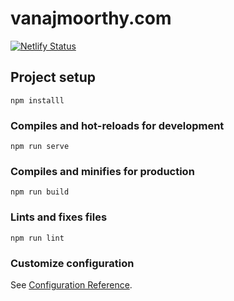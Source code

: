 # vanajmoorthy.com

[![Netlify Status](https://api.netlify.com/api/v1/badges/2d685f49-9e85-4888-93c1-c2f7ca25d9d5/deploy-status)](https://app.netlify.com/sites/vanajmoorthy/deploys)

## Project setup
```
npm installl
```

### Compiles and hot-reloads for development
```
npm run serve
```

### Compiles and minifies for production
```
npm run build
```

### Lints and fixes files
```
npm run lint
```

### Customize configuration
See [Configuration Reference](https://cli.vuejs.org/config/).
